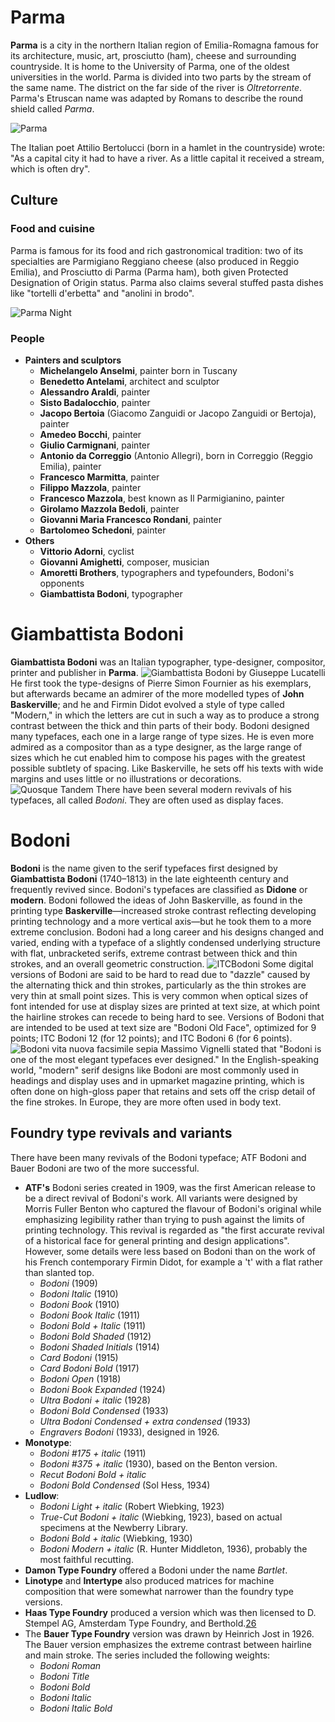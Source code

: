 # Parma

**Parma** is a city in the northern Italian region of Emilia-Romagna famous for its architecture, music, art, prosciutto (ham), cheese and surrounding countryside. It is home to the University of Parma, one of the oldest universities in the world. Parma is divided into two parts by the stream of the same name. The district on the far side of the river is *Oltretorrente*. Parma's Etruscan name was adapted by Romans to describe the round shield called *Parma*.

![Parma][image-1]

The Italian poet Attilio Bertolucci (born in a hamlet in the countryside) wrote: "As a capital city it had to have a river. As a little capital it received a stream, which is often dry".

## Culture
### Food and cuisine
Parma is famous for its food and rich gastronomical tradition: two of its specialties are Parmigiano Reggiano cheese (also produced in Reggio Emilia), and Prosciutto di Parma (Parma ham), both given Protected Designation of Origin status. Parma also claims several stuffed pasta dishes like "tortelli d'erbetta" and "anolini in brodo".

![Parma Night][image-2]

### People
* **Painters and sculptors**
	* **Michelangelo Anselmi**, painter born in Tuscany
	* **Benedetto Antelami**, architect and sculptor
	* **Alessandro Araldi**, painter
	* **Sisto Badalocchio**, painter
	* **Jacopo Bertoia** (Giacomo Zanguidi or Jacopo Zanguidi or Bertoja), painter
	* **Amedeo Bocchi**, painter
	* **Giulio Carmignani**, painter
	* **Antonio da Correggio** (Antonio Allegri), born in Correggio (Reggio Emilia), painter
	* **Francesco Marmitta**, painter
	* **Filippo Mazzola**, painter
	* **Francesco Mazzola**, best known as Il Parmigianino, painter
	* **Girolamo Mazzola Bedoli**, painter
	* **Giovanni Maria Francesco Rondani**, painter
	* **Bartolomeo Schedoni**, painter
* **Others**
	* **Vittorio Adorni**, cyclist
	* **Giovanni Amighetti**, composer, musician
	* **Amoretti Brothers**, typographers and typefounders, Bodoni's opponents
	* **Giambattista Bodoni**, typographer

# Giambattista Bodoni
**Giambattista Bodoni** was an Italian typographer, type-designer, compositor, printer and publisher in **Parma**.
![Giambattista Bodoni by Giuseppe Lucatelli][image-3]
He first took the type-designs of Pierre Simon Fournier as his exemplars, but afterwards became an admirer of the more modelled types of **John Baskerville**; and he and Firmin Didot evolved a style of type called "Modern," in which the letters are cut in such a way as to produce a strong contrast between the thick and thin parts of their body. Bodoni designed many typefaces, each one in a large range of type sizes. He is even more admired as a compositor than as a type designer, as the large range of sizes which he cut enabled him to compose his pages with the greatest possible subtlety of spacing. Like Baskerville, he sets off his texts with wide margins and uses little or no illustrations or decorations.
![Quosque Tandem][image-4]
There have been several modern revivals of his typefaces, all called *Bodoni*. They are often used as display faces.

# Bodoni
**Bodoni** is the name given to the serif typefaces first designed by **Giambattista Bodoni** (1740–1813) in the late eighteenth century and frequently revived since. Bodoni's typefaces are classified as **Didone** or **modern**. Bodoni followed the ideas of John Baskerville, as found in the printing type **Baskerville**—increased stroke contrast reflecting developing printing technology and a more vertical axis—but he took them to a more extreme conclusion. Bodoni had a long career and his designs changed and varied, ending with a typeface of a slightly condensed underlying structure with flat, unbracketed serifs, extreme contrast between thick and thin strokes, and an overall geometric construction.
![ITCBodoni][image-5]
Some digital versions of Bodoni are said to be hard to read due to "dazzle" caused by the alternating thick and thin strokes, particularly as the thin strokes are very thin at small point sizes. This is very common when optical sizes of font intended for use at display sizes are printed at text size, at which point the hairline strokes can recede to being hard to see. Versions of Bodoni that are intended to be used at text size are "Bodoni Old Face", optimized for 9 points; ITC Bodoni 12 (for 12 points); and ITC Bodoni 6 (for 6 points).
![Bodoni vita nuova facsimile sepia][image-6]
Massimo Vignelli stated that "Bodoni is one of the most elegant typefaces ever designed." In the English-speaking world, "modern" serif designs like Bodoni are most commonly used in headings and display uses and in upmarket magazine printing, which is often done on high-gloss paper that retains and sets off the crisp detail of the fine strokes. In Europe, they are more often used in body text.

## Foundry type revivals and variants
There have been many revivals of the Bodoni typeface; ATF Bodoni and Bauer Bodoni are two of the more successful.
* **ATF's** Bodoni series created in 1909, was the first American release to be a direct revival of Bodoni's work. All variants were designed by Morris Fuller Benton who captured the flavour of Bodoni's original while emphasizing legibility rather than trying to push against the limits of printing technology. This revival is regarded as "the first accurate revival of a historical face for general printing and design applications". However, some details were less based on Bodoni than on the work of his French contemporary Firmin Didot, for example a 't' with a flat rather than slanted top.
	* _Bodoni_ (1909)
	* _Bodoni Italic_ (1910)
	* _Bodoni Book_ (1910)
	* _Bodoni Book Italic_ (1911)
	* _Bodoni Bold + Italic_ (1911)
	* _Bodoni Bold Shaded_ (1912)
	* _Bodoni Shaded Initials_ (1914)
	* _Card Bodoni_ (1915)
	* _Card Bodoni Bold_ (1917)
	* _Bodoni Open_ (1918)
	* _Bodoni Book Expanded_ (1924)
	* _Ultra Bodoni + italic_ (1928)
	* _Bodoni Bold Condensed_ (1933)
	* _Ultra Bodoni Condensed + extra condensed_ (1933)
	* _Engravers Bodoni_ (1933), designed in 1926.
* **Monotype**:
	* _Bodoni #175 + italic_ (1911)
	* _Bodoni #375 + italic_ (1930), based on the Benton version.
	* _Recut Bodoni Bold + italic_
	* _Bodoni Bold Condensed_ (Sol Hess, 1934)
* **Ludlow**:
	* _Bodoni Light + italic_ (Robert Wiebking, 1923)
	* _True-Cut Bodoni + italic_ (Wiebking, 1923), based on actual specimens at the Newberry Library.
	* _Bodoni Bold + italic_ (Wiebking, 1930)
	* _Bodoni Modern + italic_ (R. Hunter Middleton, 1936), probably the most faithful recutting.
* **Damon Type Foundry** offered a Bodoni under the name _Bartlet_.
* **Linotype** and **Intertype** also produced matrices for machine composition that were somewhat narrower than the foundry type versions.
* **Haas Type Foundry** produced a version which was then licensed to D. Stempel AG, Amsterdam Type Foundry, and Berthold.[26]()
* The **Bauer Type Foundry** version was drawn by Heinrich Jost in 1926. The Bauer version emphasizes the extreme contrast between hairline and main stroke. The series included the following weights:
	* _Bodoni Roman_
	* _Bodoni Title_
	* _Bodoni Bold_
	* _Bodoni Italic_
	* _Bodoni Italic Bold_



[image-1]:	https://upload.wikimedia.org/wikipedia/commons/thumb/c/ce/Parma-pjt7.jpg/1920px-Parma-pjt7.jpg
[image-2]:	https://upload.wikimedia.org/wikipedia/commons/thumb/d/d0/09_Parma_night%2C_Italy_-_%E3%82%A4%E3%82%BF%E3%83%AA%E3%82%A2%E3%81%AE%E3%82%AB%E3%83%95%E3%82%A7.jpg/764px-09_Parma_night%2C_Italy_-_%E3%82%A4%E3%82%BF%E3%83%AA%E3%82%A2%E3%81%AE%E3%82%AB%E3%83%95%E3%82%A7.jpg
[image-3]:	https://upload.wikimedia.org/wikipedia/commons/5/55/Giambattista_Bodoni_by_Giuseppe_Lucatelli.jpg
[image-4]:	https://upload.wikimedia.org/wikipedia/commons/thumb/4/4f/Quosque_tandem.jpg/800px-Quosque_tandem.jpg
[image-5]:	https://upload.wikimedia.org/wikipedia/commons/a/a0/ITCBodoni.png
[image-6]:	https://upload.wikimedia.org/wikipedia/en/thumb/2/2b/Bodoni_vita_nuova_facsimile_sepia.png/1920px-Bodoni_vita_nuova_facsimile_sepia.png
